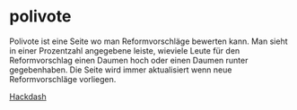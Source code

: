 # polivote

Polivote ist eine Seite wo man Reformvorschläge bewerten kann.
Man sieht in einer Prozentzahl angegebene leiste, wieviele Leute für den Reformvorschlag
einen Daumen hoch oder einen Daumen runter gegebenhaben.
Die Seite wird immer aktualisiert wenn neue Reformvorschläge vorliegen.

[Hackdash](https://hackdash.org/projects/56227317d7a1daf032edaadb)

